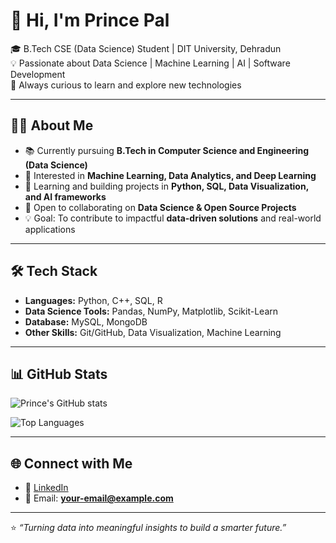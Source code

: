 # 👋 Hi, I'm Prince Pal  

🎓 B.Tech CSE (Data Science) Student | DIT University, Dehradun  
💡 Passionate about Data Science | Machine Learning | AI | Software Development  
🚀 Always curious to learn and explore new technologies  

---

## 🧑‍💻 About Me  
- 📚 Currently pursuing **B.Tech in Computer Science and Engineering (Data Science)**  
- 🔭 Interested in **Machine Learning, Data Analytics, and Deep Learning**  
- 🌱 Learning and building projects in **Python, SQL, Data Visualization, and AI frameworks**  
- 🤝 Open to collaborating on **Data Science & Open Source Projects**  
- 💡 Goal: To contribute to impactful **data-driven solutions** and real-world applications  

---

## 🛠️ Tech Stack  
- **Languages:** Python, C++, SQL, R  
- **Data Science Tools:** Pandas, NumPy, Matplotlib, Scikit-Learn  
- **Database:** MySQL, MongoDB  
- **Other Skills:** Git/GitHub, Data Visualization, Machine Learning  

---

## 📊 GitHub Stats  
![Prince's GitHub stats](https://github-readme-stats.vercel.app/api?username=PrincePal&show_icons=true&theme=tokyonight)  

![Top Languages](https://github-readme-stats.vercel.app/api/top-langs/?username=PrincePal&layout=compact&theme=tokyonight)  

---

## 🌐 Connect with Me  
- 💼 [LinkedIn](https://www.linkedin.com/) <!-- Replace with your actual LinkedIn -->  
- 📧 Email: **your-email@example.com** <!-- Replace with your email -->  

---

⭐️ *“Turning data into meaningful insights to build a smarter future.”*  

